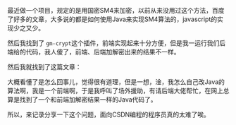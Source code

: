 最近做一个项目，规定的是用国密SM4来加密，以前从来没用过这个方法，百度了好多的文章，大多说的都是如何使用Java来实现SM4算法的，javascript的实现少之又少。

然后我找到了 `gm-crypt`这个插件，前端实现起来十分方便，但是我一运行我们后端给的代码，我人傻了，前端、后端加解密出来的结果不一样。

然后我就找到了这篇文章：

[SM4算法的ECB模式在java和js中]: https://blog.csdn.net/qq_37175367/article/details/101756240?utm_medium=distribute.pc_relevant.none-task-blog-baidujs-1

大概看懂了是怎么回事儿，觉得很有道理，但是一想，淦，我怎么自己改Java的算法啊，我是一个前端啊，于是我呼叫了场外援助，有请后端大佬帮忙，在网上总算是找到了一个和前端加解密结果一样的Java代码了。

[Java实现国密算法SM2,SM3,SM]: https://blog.csdn.net/Soul_Programmer_Swh/article/details/80375958?utm_medium=distribute.pc_relevant.none-task-blog-baidujs-2

所以，来记录分享一下这个问题，面向CSDN编程的程序员真的太难了唉。